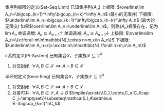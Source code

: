 


集序列极限的定义(Set-Seq Limit)
已知集序列$\{A_n\}$
上极限: $\overline\lim A_n=\bigcap_{k=1}^\infty\bigcup_{n=k}^\infty A_n$ (最小的无限并)
下极限: $\underline\lim A_n=\bigcup_{k=1}^\infty\bigcap_{n=k}^\infty A_n$ (最大的无限交)
如果$\overline\lim A_n=\underline\lim A_n$，则称$\{A_n\}$极限存在，记为$\lim A_n$
单调递增: $A_n\subseteq A_{n+1}\uparrow$
单调递减: $A_n\supseteq A_{n+1}\downarrow$
上极限: $\overline\lim A_n=\{x:\forall m\in\mathbb{N},\exists n>m,x\in A_n\}$
下极限: $\underline\lim A_n=\{x:\exists m\in\mathbb{N},\forall n>m,x\in A_n\}$



π系的定义(Pi-System)
已知集合$X$，子集族$\mathcal{F}\subseteq2^X$
1. 对交封闭: $\forall A,B\in\mathcal{F}\implies A\cap B\in\mathcal{F}$

半环的定义(Semi-Ring)
已知集合$X$，子集族$\mathcal{L}\subseteq2^X$
1. 对交封闭: $\forall A,B\in\mathcal{L}\implies A\cap B\in\mathcal{L}$
2. 对差可并: $\forall A,B\in\mathcal{L},A\supseteq B$
    $\implies\exists\{C_1,\cdots,C_n|C_i\cap C_j=\emptyset\}\subseteq\mathcal{L},A\setminus B=\bigcup_{k=1}^nC_k$

